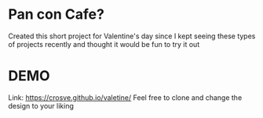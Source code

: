 # Pan con Cafe?
Created this short project for Valentine's day since I kept seeing these types of projects recently and thought it would be fun to try it out


# DEMO
Link: https://crosve.github.io/valetine/
Feel free to clone and change the design to your liking 


